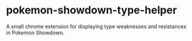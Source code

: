 # pokemon-showdown-type-helper
A small chrome extension for displaying type weaknesses and resistances in Pokemon Showdown.
